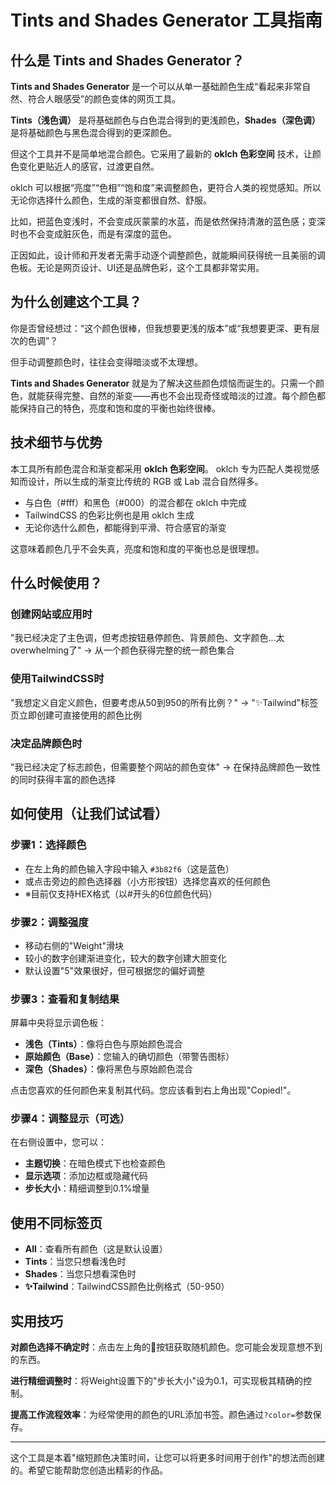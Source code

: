 # Tints and Shades Generator 工具指南

## 什么是 Tints and Shades Generator？

**Tints and Shades Generator** 是一个可以从单一基础颜色生成“看起来非常自然、符合人眼感受”的颜色变体的网页工具。

**Tints（浅色调）** 是将基础颜色与白色混合得到的更浅颜色，**Shades（深色调）** 是将基础颜色与黑色混合得到的更深颜色。

但这个工具并不是简单地混合颜色。它采用了最新的 **oklch 色彩空间** 技术，让颜色变化更贴近人的感官，过渡更自然。

oklch 可以根据“亮度”“色相”“饱和度”来调整颜色，更符合人类的视觉感知。所以无论你选择什么颜色，生成的渐变都很自然、舒服。

比如，把蓝色变浅时，不会变成灰蒙蒙的水蓝，而是依然保持清澈的蓝色感；变深时也不会变成脏灰色，而是有深度的蓝色。

正因如此，设计师和开发者无需手动逐个调整颜色，就能瞬间获得统一且美丽的调色板。无论是网页设计、UI还是品牌色彩，这个工具都非常实用。

## 为什么创建这个工具？

你是否曾经想过：“这个颜色很棒，但我想要更浅的版本”或“我想要更深、更有层次的色调”？

但手动调整颜色时，往往会变得暗淡或不太理想。

**Tints and Shades Generator** 就是为了解决这些颜色烦恼而诞生的。只需一个颜色，就能获得完整、自然的渐变——再也不会出现奇怪或暗淡的过渡。每个颜色都能保持自己的特色，亮度和饱和度的平衡也始终很棒。

## 技术细节与优势

本工具所有颜色混合和渐变都采用 **oklch 色彩空间**。
oklch 专为匹配人类视觉感知而设计，所以生成的渐变比传统的 RGB 或 Lab 混合自然得多。

- 与白色（#fff）和黑色（#000）的混合都在 oklch 中完成
- TailwindCSS 的色彩比例也是用 oklch 生成
- 无论你选什么颜色，都能得到平滑、符合感官的渐变

这意味着颜色几乎不会失真，亮度和饱和度的平衡也总是很理想。

## 什么时候使用？

### 创建网站或应用时

"我已经决定了主色调，但考虑按钮悬停颜色、背景颜色、文字颜色...太overwhelming了"
→ 从一个颜色获得完整的统一颜色集合

### 使用TailwindCSS时

"我想定义自定义颜色，但要考虑从50到950的所有比例？"
→ "✨Tailwind"标签页立即创建可直接使用的颜色比例

### 决定品牌颜色时

"我已经决定了标志颜色，但需要整个网站的颜色变体"
→ 在保持品牌颜色一致性的同时获得丰富的颜色选择

## 如何使用（让我们试试看）

### 步骤1：选择颜色

- 在左上角的颜色输入字段中输入 `#3b82f6`（这是蓝色）
- 或点击旁边的颜色选择器（小方形按钮）选择您喜欢的任何颜色
- ※目前仅支持HEX格式（以#开头的6位颜色代码）

### 步骤2：调整强度

- 移动右侧的"Weight"滑块
- 较小的数字创建渐进变化，较大的数字创建大胆变化
- 默认设置"5"效果很好，但可根据您的偏好调整

### 步骤3：查看和复制结果

屏幕中央将显示调色板：

- **浅色（Tints）**：像将白色与原始颜色混合
- **原始颜色（Base）**：您输入的确切颜色（带警告图标）
- **深色（Shades）**：像将黑色与原始颜色混合

点击您喜欢的任何颜色来复制其代码。您应该看到右上角出现"Copied!"。

### 步骤4：调整显示（可选）

在右侧设置中，您可以：

- **主题切换**：在暗色模式下也检查颜色
- **显示选项**：添加边框或隐藏代码
- **步长大小**：精细调整到0.1%增量

## 使用不同标签页

- **All**：查看所有颜色（这是默认设置）
- **Tints**：当您只想看浅色时
- **Shades**：当您只想看深色时
- **✨Tailwind**：TailwindCSS颜色比例格式（50-950）

## 实用技巧

**对颜色选择不确定时**：点击左上角的🔄按钮获取随机颜色。您可能会发现意想不到的东西。

**进行精细调整时**：将Weight设置下的"步长大小"设为0.1，可实现极其精确的控制。

**提高工作流程效率**：为经常使用的颜色的URL添加书签。颜色通过`?color=`参数保存。

---

这个工具是本着"缩短颜色决策时间，让您可以将更多时间用于创作"的想法而创建的。希望它能帮助您创造出精彩的作品。
